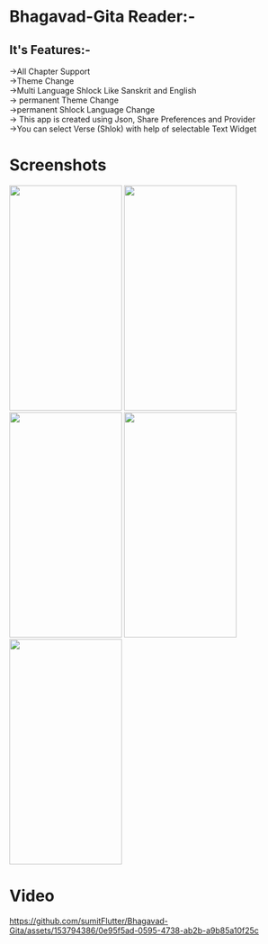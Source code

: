 <p>
 <h1> Bhagavad-Gita Reader:-</h1>
<h2>It's Features:-</h2>
->All Chapter Support<br>
->Theme Change<br>
->Multi Language Shlock Like Sanskrit and English<br>
-> permanent Theme Change<br>
->permanent Shlock Language Change<br>
-> This app is created using Json, Share Preferences and Provider<br>
 ->You can select Verse (Shlok) with help of selectable Text Widget<br>
 <h1>Screenshots </h1>
 <img src="https://github.com/sumitFlutter/Bhagavad-Gita/assets/153794386/2d21386b-e8dd-48a1-a7ef-bfb6d841befa"     height="400px" width="200px"/>
  <img src="https://github.com/sumitFlutter/Bhagavad-Gita/assets/153794386/6e3f6a08-61d2-4e8d-97fb-4c8e6d71f7a3"     height="400px" width="200px"/>
<img src="https://github.com/sumitFlutter/Bhagavad-Gita/assets/153794386/08924402-a939-4242-9ef5-95cefe26f2c0"     height="400px" width="200px"/>
<img src="https://github.com/sumitFlutter/Bhagavad-Gita/assets/153794386/69eec06a-25ef-447f-97e6-5630df0b2950"     height="400px" width="200px"/>
<img src="https://github.com/sumitFlutter/Bhagavad-Gita/assets/153794386/f7e35ae1-cfa6-460e-aee6-0f554ab643f9"     height="400px" width="200px"/>
 

<h1> Video </h1>



  
https://github.com/sumitFlutter/Bhagavad-Gita/assets/153794386/0e95f5ad-0595-4738-ab2b-a9b85a10f25c


</p>
